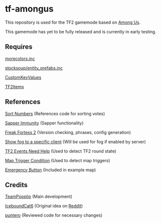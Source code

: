# tf-amongus

This repository is used for the TF2 gamemode based on [Among Us](http://www.innersloth.com/gameAmongUs.php).

This gamemode has yet to be fully released and is currently in early testing.

## Requires

[morecolors.inc](https://forums.alliedmods.net/showthread.php?t=185016)

[stocksoup/entity_prefabs.inc](https://github.com/nosoop/stocksoup/blob/master/tf/entity_prefabs.inc)

[CustomKeyValues](https://github.com/SlidyBat/CustomKeyValues)

[TF2Items](https://builds.limetech.io/?p=tf2items)

## References

[Sort Numbers](https://forums.alliedmods.net/showthread.php?t=187237) (References code for sorting votes)

[Sapper Immunity](https://forums.alliedmods.net/showthread.php?p=1329948) (Sapper functionality)

[Freak Fortess 2](https://forums.alliedmods.net/showthread.php?t=229013) (Version checking, phrases, config generation)

[Show fog to a specific client](https://forums.alliedmods.net/showthread.php?t=205788) (Will be used for fog if enabled by server)

[TF2 Events Need Help](https://forums.alliedmods.net/showpost.php?p=862230&postcount=6) (Used to detect TF2 round state)

[Map Trigger Condition](https://forums.alliedmods.net/showthread.php?t=257579) (Used to detect map triggers)

[Emergency Button](https://tf2maps.net/threads/emergency-button.42837/) (Included in example map)

## Credits

[TeamPopplio](https://github.com/TeamPopplio/) (Main development)

[IceboundCat6](https://www.reddit.com/user/IceboundCat6) (Original idea on [Reddit](https://www.reddit.com/r/tf2/comments/j7gznz/tf2_among_us_gamemode_idea/))

[puntero](https://github.com/punteroo) (Reviewed code for necessary changes)
